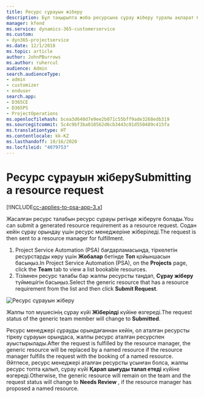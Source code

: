 ```yaml
---
title: Ресурс сұрауын жіберу
description: Бұл тақырыпта жоба ресурсына сұрау жіберу туралы ақпарат берілген.
manager: kfend
ms.service: dynamics-365-customerservice
ms.custom:
- dyn365-projectservice
ms.date: 12/1/2018
ms.topic: article
author: JohnPBurrows
ms.author: ruhercul
audience: Admin
search.audienceType:
- admin
- customizer
- enduser
search.app:
- D365CE
- D365PS
- ProjectOperations
ms.openlocfilehash: bcea3d640d7e9ee2b071c55bff9ade3268edb319
ms.sourcegitcommit: 5c4c9bf3ba018562d6cb3443c01d550489c415fa
ms.translationtype: HT
ms.contentlocale: kk-KZ
ms.lasthandoff: 10/16/2020
ms.locfileid: "4079753"
---
```

# <a name="submitting-a-resource-request"></a><span data-ttu-id="d3a69-103">Ресурс сұрауын жіберу</span><span class="sxs-lookup"><span data-stu-id="d3a69-103">Submitting a resource request</span></span>

[!INCLUDE[cc-applies-to-psa-app-3.x](../includes/cc-applies-to-psa-app-3x.md)]

<span data-ttu-id="d3a69-104">Жасалған ресурс талабын ресурс сұрауы ретінде жіберуге болады.</span><span class="sxs-lookup"><span data-stu-id="d3a69-104">You can submit a generated resource requirement as a resource request.</span></span> <span data-ttu-id="d3a69-105">Содан кейін сұрау орындау үшін ресурс менеджеріне жіберіледі.</span><span class="sxs-lookup"><span data-stu-id="d3a69-105">The request is then sent to a resource manager for fulfillment.</span></span>

1. <span data-ttu-id="d3a69-106">Project Service Automation (PSA) бағдарламасында, тіркелетін ресурстарды көру үшін **Жобалар** бетінде **Топ** қойыншасын басыңыз.</span><span class="sxs-lookup"><span data-stu-id="d3a69-106">In Project Service Automation (PSA), on the **Projects** page, click the **Team** tab to view a list bookable resources.</span></span> 
2. <span data-ttu-id="d3a69-107">Тізімнен ресурс талабы бар жалпы ресурсты таңдап, **Сұрау жіберу** түймешігін басыңыз.</span><span class="sxs-lookup"><span data-stu-id="d3a69-107">Select the generic resource that has a resource requirement from the list and then click **Submit Request**.</span></span>

![Ресурс сұрауын жіберу](media/RM-how-to-18.png)

<span data-ttu-id="d3a69-109">Жалпы топ мүшесінің сұрау күйі **Жіберілді** күйіне өзгереді.</span><span class="sxs-lookup"><span data-stu-id="d3a69-109">The request status of the generic team member will change to **Submitted**.</span></span>

<span data-ttu-id="d3a69-110">Ресурс менеджері сұрауды орындағаннан кейін, ол аталған ресурсты тіркеу сұрауын орындаса, жалпы ресурс аталған ресурспен ауыстырылады.</span><span class="sxs-lookup"><span data-stu-id="d3a69-110">After the request is fulfilled by the resource manager, the generic resource will be replaced by a named resource if the resource manager fulfills the request with the booking of a named resource.</span></span> <span data-ttu-id="d3a69-111">Әйтпесе, ресурс менеджері аталған ресурсты ұсынған болса, жалпы ресурс топта қалып, сұрау күйі **Қарап шығуды талап етеді** күйіне өзгереді.</span><span class="sxs-lookup"><span data-stu-id="d3a69-111">Otherwise, the generic resource will remain on the team and the request status will change to **Needs Review** , if the resource manager has proposed a named resource.</span></span>
